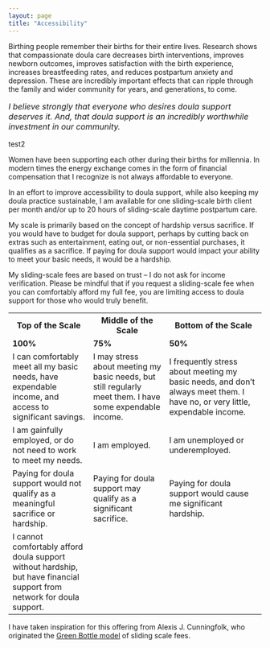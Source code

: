 ```yaml
---
layout: page
title: "Accessibility"
---
```

<p> </p>

Birthing people remember their births for their entire lives. Research shows that compassionate doula care decreases birth interventions, improves newborn outcomes, improves satisfaction with the birth experience, increases breastfeeding rates, and reduces postpartum anxiety and depression. These are incredibly important effects that can ripple through the family and wider community for years, and generations, to come.

<p style="font-style: italic; font-size: 16px">I believe strongly that everyone who desires doula support deserves it. And, that doula support is an incredibly worthwhile investment in our community.</p>

test2

Women have been supporting each other during their births for millennia. In modern times the energy exchange comes in the form of financial compensation that I recognize is not always affordable to everyone.

In an effort to improve accessibility to doula support, while also keeping my doula practice sustainable, I am available for one sliding-scale birth client per month and/or up to 20 hours of sliding-scale daytime postpartum care.

My scale is primarily based on the concept of hardship versus sacrifice. If you would have to budget for doula support, perhaps by cutting back on extras such as entertainment, eating out, or non-essential purchases, it qualifies as a sacrifice. If paying for doula support would impact your ability to meet your basic needs, it would be a hardship.

My sliding-scale fees are based on trust – I do not ask for income verification. Please be mindful that if you request a sliding-scale fee when you can comfortably afford my full fee, you are limiting access to doula support for those who would truly benefit.

<table>
  <tr>
    <th><b>Top of the Scale</b></th>
    <th><b>Middle of the Scale</b></th>
    <th><b>Bottom of the Scale</b></th>
  </tr>
  <tr>
    <td><b>100%</b></td>
    <td><b>75%</b></td>
    <td><b>50%</b></td>
  </tr>
  <tr>
    <td>I can comfortably meet all my basic needs, have expendable income, and access to significant savings.</td>
    <td>I may stress about meeting my basic needs, but still regularly meet them. I have some expendable income.</td>
    <td>I frequently stress about meeting my basic needs, and don’t always meet them. I have no, or very little, expendable income.</td>
  </tr>
  <tr>
    <td>I am gainfully employed, or do not need to work to meet my needs.</td>
    <td>I am employed.</td>
    <td>I am unemployed or underemployed.</td>
  </tr>
  <tr>
    <td>Paying for doula support would not qualify as a meaningful sacrifice or hardship.</td>
    <td>Paying for doula support may qualify as a significant sacrifice.</td>
    <td>Paying for doula support would cause me significant hardship.</td>
  </tr>
  <tr>
    <td>I cannot comfortably afford doula support without hardship, but have financial support from network for doula support.</td>
    <td> </td>
    <td> </td>
  </tr>
</table>

I have taken inspiration for this offering from Alexis J. Cunningfolk, who originated the <a href="http://www.wortsandcunning.com/blog/sliding-scale">Green Bottle model</a> of sliding scale fees.
